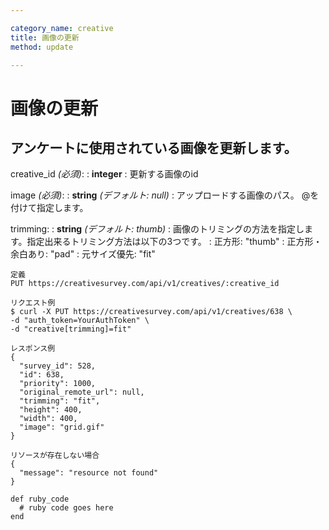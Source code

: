 ```yaml
---

category_name: creative
title: 画像の更新
method: update

---
```


# 画像の更新

## アンケートに使用されている画像を更新します。

creative_id _(必須)_:
: __integer__
: 更新する画像のid

image _(必須)_:
: __string__ _(デフォルト: null)_
: アップロードする画像のパス。 @を付けて指定します。

trimming:
: __string__ _(デフォルト: thumb)_
: 画像のトリミングの方法を指定します。指定出来るトリミング方法は以下の3つです。
: 正方形: "thumb"
: 正方形・余白あり: "pad"
: 元サイズ優先: "fit"

~~~
定義
PUT https://creativesurvey.com/api/v1/creatives/:creative_id

リクエスト例
$ curl -X PUT https://creativesurvey.com/api/v1/creatives/638 \
-d "auth_token=YourAuthToken" \
-d "creative[trimming]=fit"

レスポンス例
{
  "survey_id": 528,
  "id": 638,
  "priority": 1000,
  "original_remote_url": null,
  "trimming": "fit",
  "height": 400,
  "width": 400,
  "image": "grid.gif"
}

リソースが存在しない場合
{
  "message": "resource not found"
}

~~~

 
~~~
def ruby_code
  # ruby code goes here
end
~~~

　
　
